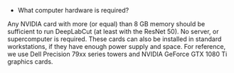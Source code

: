 - What computer hardware is required?

Any NVIDIA card with more (or equal) than 8 GB memory should be sufficient to run DeepLabCut (at least with the ResNet 50). No server, or supercomputer is required. These cards can also be installed in standard workstations, if they have enough power supply and space. For reference, we use Dell Precision 79xx series towers and NVIDIA GeForce GTX 1080 Ti graphics cards.



